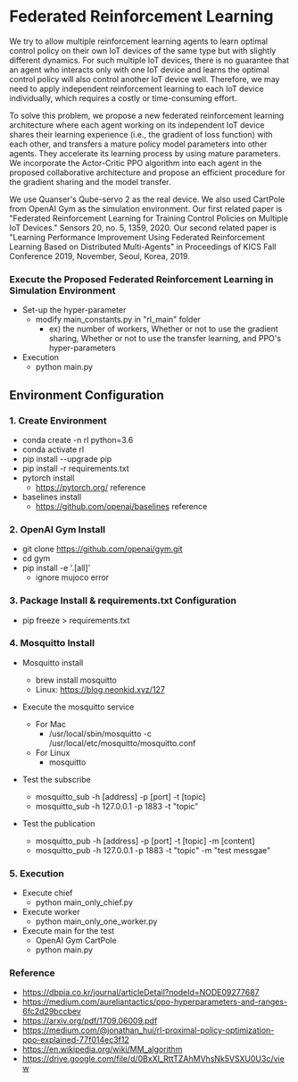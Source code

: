 # Federated Reinforcement Learning

We try to allow multiple reinforcement learning agents to learn optimal control policy on their own IoT devices of the same type but with slightly different dynamics. For such multiple IoT devices, there is no guarantee that an agent who interacts only with one IoT device and learns the optimal control policy will also control another IoT device well. Therefore, we may need to apply independent reinforcement learning to each IoT device individually, which requires a costly or time-consuming effort.

To solve this problem, we propose a new federated reinforcement learning architecture where each agent working on its independent IoT device shares their learning experience (i.e., the gradient of loss function) with each other, and transfers a mature policy model parameters into other agents. They accelerate its learning process by using mature parameters. We incorporate the Actor-Critic PPO algorithm into each agent in the proposed collaborative architecture and propose an efficient procedure for the gradient sharing and the model transfer.

We use Quanser's Qube-servo 2 as the real device. We also used CartPole from OpenAI Gym as the simulation environment.
Our first related paper is "Federated Reinforcement Learning for Training Control Policies on Multiple IoT Devices." Sensors 20, no. 5, 1359, 2020.
Our second related paper is "Learning Performance Improvement Using Federated Reinforcement Learning Based on Distributed Multi-Agents" in Proceedings of KICS Fall Conference 2019, November, Seoul, Korea, 2019.

### Execute the Proposed Federated Reinforcement Learning in Simulation Environment
- Set-up the hyper-parameter
  - modify main_constants.py in "rl_main" folder
    - ex) the number of workers, Whether or not to use the gradient sharing, Whether or not to use the transfer learning, and PPO's hyper-parameters
- Execution
  - python main.py

## Environment Configuration

### 1. Create Environment
- conda create -n rl python=3.6
- conda activate rl
- pip install --upgrade pip
- pip install -r requirements.txt
- pytorch install
  - https://pytorch.org/ reference
- baselines install
  - https://github.com/openai/baselines reference

### 2. OpenAI Gym Install
- git clone https://github.com/openai/gym.git
- cd gym
- pip install -e '.[all]'
  - ignore mujoco error 

### 3. Package Install & requirements.txt Configuration 

- pip freeze > requirements.txt

### 4. Mosquitto Install
- Mosquitto install
  - brew install mosquitto
  - Linux: https://blog.neonkid.xyz/127

- Execute the mosquitto service 
  - For Mac
    - /usr/local/sbin/mosquitto -c /usr/local/etc/mosquitto/mosquitto.conf
  - For Linux
    - mosquitto
  
- Test the subscribe
  - mosquitto_sub -h [address] -p [port] -t [topic]
  - mosquitto_sub -h 127.0.0.1 -p 1883 -t "topic"

- Test the publication
  - mosquitto_pub -h [address] -p [port] -t [topic] -m [content]
  - mosquitto_pub -h 127.0.0.1 -p 1883 -t "topic" -m "test messgae"

### 5. Execution
- Execute chief
  - python main_only_chief.py 
- Execute worker
  - python main_only_one_worker.py 
- Execute main for the test 
  - OpenAI Gym CartPole
  - python main.py


### Reference
- https://dbpia.co.kr/journal/articleDetail?nodeId=NODE09277687
- https://medium.com/aureliantactics/ppo-hyperparameters-and-ranges-6fc2d29bccbev
- https://arxiv.org/pdf/1709.06009.pdf
- https://medium.com/@jonathan_hui/rl-proximal-policy-optimization-ppo-explained-77f014ec3f12
- https://en.wikipedia.org/wiki/MM_algorithm
- https://drive.google.com/file/d/0BxXI_RttTZAhMVhsNk5VSXU0U3c/view